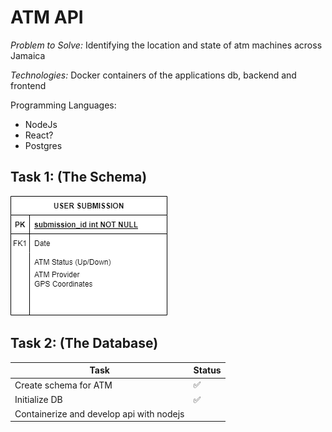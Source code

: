 # ATM API

*Problem to Solve:*  Identifying the location and state of atm machines across Jamaica

*Technologies:*
Docker containers of the applications db, backend and frontend

Programming Languages:

- NodeJs
- React?
- Postgres

## Task 1: (The Schema)

![Alt text](image.png)

## Task 2: (The Database)

|Task | Status |
|--|--|
|Create schema for ATM|✅|
|Initialize DB|✅|
|Containerize and develop api with  nodejs|
